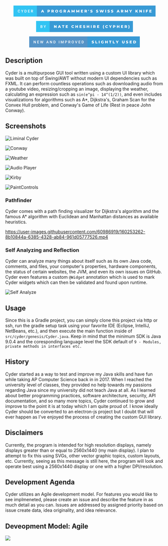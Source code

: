 <p align="center">
   <svg xmlns="http://www.w3.org/2000/svg" width="452.12" height="35" viewBox="0 0 452.12 35"><rect class="svg__rect" x="0" y="0" width="76.43" height="35" fill="#31C4F3"/><rect class="svg__rect" x="74.43" y="0" width="377.69" height="35" fill="#389AD5"/><path class="svg__text" d="M13.95 18.19L13.95 18.19L13.95 17.39Q13.95 16.19 14.38 15.27Q14.80 14.35 15.60 13.85Q16.40 13.35 17.45 13.35L17.45 13.35Q18.86 13.35 19.73 14.12Q20.59 14.89 20.73 16.29L20.73 16.29L19.25 16.29Q19.14 15.37 18.71 14.96Q18.28 14.55 17.45 14.55L17.45 14.55Q16.48 14.55 15.97 15.26Q15.45 15.96 15.44 17.33L15.44 17.33L15.44 18.09Q15.44 19.47 15.93 20.20Q16.43 20.92 17.38 20.92L17.38 20.92Q18.25 20.92 18.69 20.53Q19.13 20.14 19.25 19.22L19.25 19.22L20.73 19.22Q20.60 20.59 19.72 21.35Q18.84 22.12 17.38 22.12L17.38 22.12Q16.36 22.12 15.59 21.63Q14.81 21.15 14.39 20.26Q13.97 19.37 13.95 18.19ZM27.08 18.86L24.21 13.47L25.86 13.47L27.82 17.51L29.79 13.47L31.43 13.47L28.57 18.86L28.57 22L27.08 22L27.08 18.86ZM37.80 22L35.34 22L35.34 13.47L37.86 13.47Q38.99 13.47 39.87 13.97Q40.74 14.48 41.22 15.40Q41.70 16.33 41.70 17.52L41.70 17.52L41.70 17.95Q41.70 19.16 41.22 20.08Q40.74 21.00 39.84 21.50Q38.95 22 37.80 22L37.80 22ZM36.82 14.66L36.82 20.82L37.79 20.82Q38.96 20.82 39.58 20.09Q40.20 19.36 40.22 17.99L40.22 17.99L40.22 17.52Q40.22 16.13 39.61 15.40Q39.01 14.66 37.86 14.66L37.86 14.66L36.82 14.66ZM51.75 22L46.17 22L46.17 13.47L51.71 13.47L51.71 14.66L47.65 14.66L47.65 17.02L51.15 17.02L51.15 18.19L47.65 18.19L47.65 20.82L51.75 20.82L51.75 22ZM57.42 22L55.94 22L55.94 13.47L58.94 13.47Q60.42 13.47 61.22 14.13Q62.02 14.79 62.02 16.05L62.02 16.05Q62.02 16.90 61.61 17.48Q61.20 18.06 60.46 18.37L60.46 18.37L62.38 21.92L62.38 22L60.79 22L59.08 18.71L57.42 18.71L57.42 22ZM57.42 14.66L57.42 17.52L58.95 17.52Q59.70 17.52 60.12 17.15Q60.54 16.77 60.54 16.11L60.54 16.11Q60.54 15.43 60.15 15.05Q59.76 14.68 58.99 14.66L58.99 14.66L57.42 14.66Z" fill="#FFFFFF"/><path class="svg__text" d="M90.04 22L87.61 22L91.32 13.60L93.66 13.60L97.38 22L94.91 22L94.25 20.37L90.70 20.37L90.04 22ZM92.47 15.93L91.39 18.61L93.55 18.61L92.47 15.93ZM110.88 22L108.50 22L108.50 13.60L112.35 13.60Q113.49 13.60 114.33 13.98Q115.17 14.35 115.62 15.06Q116.08 15.76 116.08 16.71L116.08 16.71Q116.08 17.66 115.62 18.35Q115.17 19.05 114.33 19.42Q113.49 19.80 112.35 19.80L112.35 19.80L110.88 19.80L110.88 22ZM110.88 15.47L110.88 17.93L112.20 17.93Q112.93 17.93 113.31 17.61Q113.68 17.29 113.68 16.71L113.68 16.71Q113.68 16.12 113.31 15.80Q112.93 15.47 112.20 15.47L112.20 15.47L110.88 15.47ZM123.21 22L120.83 22L120.83 13.60L124.68 13.60Q125.82 13.60 126.66 13.98Q127.49 14.35 127.95 15.06Q128.41 15.76 128.41 16.71L128.41 16.71Q128.41 17.62 127.98 18.30Q127.55 18.98 126.76 19.36L126.76 19.36L128.57 22L126.03 22L124.51 19.77L123.21 19.77L123.21 22ZM123.21 15.47L123.21 17.93L124.53 17.93Q125.26 17.93 125.63 17.61Q126.01 17.29 126.01 16.71L126.01 16.71Q126.01 16.12 125.63 15.79Q125.26 15.47 124.53 15.47L124.53 15.47L123.21 15.47ZM132.77 17.80L132.77 17.80Q132.77 16.55 133.37 15.55Q133.98 14.56 135.04 14.00Q136.10 13.43 137.43 13.43L137.43 13.43Q138.76 13.43 139.83 14.00Q140.89 14.56 141.50 15.55Q142.10 16.55 142.10 17.80L142.10 17.80Q142.10 19.05 141.50 20.04Q140.89 21.04 139.83 21.60Q138.77 22.17 137.43 22.17L137.43 22.17Q136.10 22.17 135.04 21.60Q133.98 21.04 133.37 20.04Q132.77 19.05 132.77 17.80ZM135.16 17.80L135.16 17.80Q135.16 18.51 135.47 19.05Q135.77 19.60 136.28 19.90Q136.80 20.20 137.43 20.20L137.43 20.20Q138.07 20.20 138.59 19.90Q139.10 19.60 139.40 19.05Q139.70 18.51 139.70 17.80L139.70 17.80Q139.70 17.09 139.40 16.54Q139.10 16 138.59 15.70Q138.07 15.40 137.43 15.40L137.43 15.40Q136.79 15.40 136.28 15.70Q135.77 16 135.47 16.54Q135.16 17.09 135.16 17.80ZM146.40 17.80L146.40 17.80Q146.40 16.54 147.00 15.54Q147.60 14.55 148.67 13.99Q149.74 13.43 151.08 13.43L151.08 13.43Q152.26 13.43 153.19 13.83Q154.13 14.22 154.75 14.97L154.75 14.97L153.24 16.33Q152.40 15.40 151.22 15.40L151.22 15.40Q151.21 15.40 151.20 15.40L151.20 15.40Q150.12 15.40 149.46 16.06Q148.80 16.71 148.80 17.80L148.80 17.80Q148.80 18.50 149.10 19.04Q149.40 19.59 149.94 19.89Q150.48 20.20 151.18 20.20L151.18 20.20Q151.86 20.20 152.46 19.93L152.46 19.93L152.46 17.62L154.56 17.62L154.56 21.10Q153.84 21.61 152.90 21.89Q151.97 22.17 151.03 22.17L151.03 22.17Q149.71 22.17 148.66 21.61Q147.60 21.05 147.00 20.05Q146.40 19.06 146.40 17.80ZM161.93 22L159.55 22L159.55 13.60L163.40 13.60Q164.54 13.60 165.38 13.98Q166.21 14.35 166.67 15.06Q167.13 15.76 167.13 16.71L167.13 16.71Q167.13 17.62 166.70 18.30Q166.27 18.98 165.48 19.36L165.48 19.36L167.29 22L164.75 22L163.23 19.77L161.93 19.77L161.93 22ZM161.93 15.47L161.93 17.93L163.25 17.93Q163.98 17.93 164.35 17.61Q164.73 17.29 164.73 16.71L164.73 16.71Q164.73 16.12 164.35 15.79Q163.98 15.47 163.25 15.47L163.25 15.47L161.93 15.47ZM173.33 22L170.91 22L174.62 13.60L176.96 13.60L180.67 22L178.21 22L177.55 20.37L173.99 20.37L173.33 22ZM175.77 15.93L174.69 18.61L176.85 18.61L175.77 15.93ZM187.03 22L184.83 22L184.83 13.60L186.79 13.60L189.74 18.45L192.62 13.60L194.57 13.60L194.60 22L192.42 22L192.39 17.55L190.23 21.17L189.18 21.17L187.03 17.67L187.03 22ZM201.96 22L199.76 22L199.76 13.60L201.72 13.60L204.67 18.45L207.55 13.60L209.50 13.60L209.53 22L207.35 22L207.32 17.55L205.16 21.17L204.11 21.17L201.96 17.67L201.96 22ZM221.43 22L214.69 22L214.69 13.60L221.28 13.60L221.28 15.44L217.04 15.44L217.04 16.85L220.78 16.85L220.78 18.63L217.04 18.63L217.04 20.17L221.43 20.17L221.43 22ZM228.62 22L226.24 22L226.24 13.60L230.08 13.60Q231.22 13.60 232.06 13.98Q232.90 14.35 233.36 15.06Q233.81 15.76 233.81 16.71L233.81 16.71Q233.81 17.62 233.39 18.30Q232.96 18.98 232.17 19.36L232.17 19.36L233.98 22L231.43 22L229.91 19.77L228.62 19.77L228.62 22ZM228.62 15.47L228.62 17.93L229.93 17.93Q230.67 17.93 231.04 17.61Q231.41 17.29 231.41 16.71L231.41 16.71Q231.41 16.12 231.04 15.79Q230.67 15.47 229.93 15.47L229.93 15.47L228.62 15.47ZM238.40 17.10L238.25 13.60L240.18 13.60L240.02 17.10L238.40 17.10ZM244.40 21.24L244.40 21.24L245.18 19.49Q245.74 19.86 246.49 20.09Q247.23 20.32 247.95 20.32L247.95 20.32Q249.32 20.32 249.32 19.64L249.32 19.64Q249.32 19.28 248.93 19.11Q248.54 18.93 247.68 18.74L247.68 18.74Q246.73 18.53 246.09 18.30Q245.46 18.06 245.00 17.55Q244.55 17.03 244.55 16.16L244.55 16.16Q244.55 15.39 244.97 14.77Q245.39 14.15 246.22 13.79Q247.06 13.43 248.26 13.43L248.26 13.43Q249.09 13.43 249.89 13.62Q250.70 13.80 251.32 14.17L251.32 14.17L250.58 15.93Q249.38 15.28 248.25 15.28L248.25 15.28Q247.54 15.28 247.22 15.49Q246.90 15.70 246.90 16.04L246.90 16.04Q246.90 16.37 247.28 16.54Q247.66 16.71 248.51 16.89L248.51 16.89Q249.48 17.10 250.11 17.33Q250.74 17.56 251.20 18.07Q251.66 18.58 251.66 19.46L251.66 19.46Q251.66 20.21 251.24 20.83Q250.82 21.44 249.98 21.80Q249.14 22.17 247.94 22.17L247.94 22.17Q246.92 22.17 245.96 21.92Q245.00 21.67 244.40 21.24ZM262.62 21.24L262.62 21.24L263.40 19.49Q263.97 19.86 264.71 20.09Q265.45 20.32 266.17 20.32L266.17 20.32Q267.54 20.32 267.55 19.64L267.55 19.64Q267.55 19.28 267.16 19.11Q266.77 18.93 265.90 18.74L265.90 18.74Q264.95 18.53 264.31 18.30Q263.68 18.06 263.22 17.55Q262.77 17.03 262.77 16.16L262.77 16.16Q262.77 15.39 263.19 14.77Q263.61 14.15 264.44 13.79Q265.28 13.43 266.49 13.43L266.49 13.43Q267.31 13.43 268.12 13.62Q268.92 13.80 269.54 14.17L269.54 14.17L268.81 15.93Q267.60 15.28 266.47 15.28L266.47 15.28Q265.76 15.28 265.44 15.49Q265.12 15.70 265.12 16.04L265.12 16.04Q265.12 16.37 265.50 16.54Q265.89 16.71 266.74 16.89L266.74 16.89Q267.70 17.10 268.33 17.33Q268.96 17.56 269.42 18.07Q269.88 18.58 269.88 19.46L269.88 19.46Q269.88 20.21 269.46 20.83Q269.05 21.44 268.20 21.80Q267.36 22.17 266.16 22.17L266.16 22.17Q265.14 22.17 264.18 21.92Q263.22 21.67 262.62 21.24ZM276.54 22L273.82 13.60L276.26 13.60L277.95 18.96L279.73 13.60L281.91 13.60L283.61 19.01L285.37 13.60L287.64 13.60L284.91 22L282.37 22L280.76 16.89L279.08 22L276.54 22ZM294.53 22L292.15 22L292.15 13.60L294.53 13.60L294.53 22ZM299.12 21.24L299.12 21.24L299.90 19.49Q300.46 19.86 301.20 20.09Q301.95 20.32 302.67 20.32L302.67 20.32Q304.03 20.32 304.04 19.64L304.04 19.64Q304.04 19.28 303.65 19.11Q303.26 18.93 302.39 18.74L302.39 18.74Q301.44 18.53 300.81 18.30Q300.17 18.06 299.72 17.55Q299.26 17.03 299.26 16.16L299.26 16.16Q299.26 15.39 299.68 14.77Q300.10 14.15 300.94 13.79Q301.77 13.43 302.98 13.43L302.98 13.43Q303.80 13.43 304.61 13.62Q305.41 13.80 306.03 14.17L306.03 14.17L305.30 15.93Q304.10 15.28 302.97 15.28L302.97 15.28Q302.26 15.28 301.93 15.49Q301.61 15.70 301.61 16.04L301.61 16.04Q301.61 16.37 302.00 16.54Q302.38 16.71 303.23 16.89L303.23 16.89Q304.19 17.10 304.82 17.33Q305.45 17.56 305.91 18.07Q306.38 18.58 306.38 19.46L306.38 19.46Q306.38 20.21 305.96 20.83Q305.54 21.44 304.70 21.80Q303.86 22.17 302.66 22.17L302.66 22.17Q301.64 22.17 300.67 21.92Q299.71 21.67 299.12 21.24ZM310.37 21.24L310.37 21.24L311.15 19.49Q311.71 19.86 312.45 20.09Q313.20 20.32 313.92 20.32L313.92 20.32Q315.28 20.32 315.29 19.64L315.29 19.64Q315.29 19.28 314.90 19.11Q314.51 18.93 313.64 18.74L313.64 18.74Q312.69 18.53 312.06 18.30Q311.42 18.06 310.97 17.55Q310.51 17.03 310.51 16.16L310.51 16.16Q310.51 15.39 310.93 14.77Q311.35 14.15 312.19 13.79Q313.02 13.43 314.23 13.43L314.23 13.43Q315.05 13.43 315.86 13.62Q316.66 13.80 317.28 14.17L317.28 14.17L316.55 15.93Q315.35 15.28 314.22 15.28L314.22 15.28Q313.51 15.28 313.18 15.49Q312.86 15.70 312.86 16.04L312.86 16.04Q312.86 16.37 313.25 16.54Q313.63 16.71 314.48 16.89L314.48 16.89Q315.44 17.10 316.07 17.33Q316.70 17.56 317.16 18.07Q317.63 18.58 317.63 19.46L317.63 19.46Q317.63 20.21 317.21 20.83Q316.79 21.44 315.95 21.80Q315.11 22.17 313.91 22.17L313.91 22.17Q312.89 22.17 311.92 21.92Q310.96 21.67 310.37 21.24ZM330.59 22L328.17 22L331.88 13.60L334.22 13.60L337.93 22L335.47 22L334.81 20.37L331.25 20.37L330.59 22ZM333.03 15.93L331.95 18.61L334.11 18.61L333.03 15.93ZM344.47 22L342.09 22L342.09 13.60L345.93 13.60Q347.07 13.60 347.91 13.98Q348.75 14.35 349.21 15.06Q349.66 15.76 349.66 16.71L349.66 16.71Q349.66 17.62 349.24 18.30Q348.81 18.98 348.02 19.36L348.02 19.36L349.83 22L347.29 22L345.76 19.77L344.47 19.77L344.47 22ZM344.47 15.47L344.47 17.93L345.79 17.93Q346.52 17.93 346.89 17.61Q347.26 17.29 347.26 16.71L347.26 16.71Q347.26 16.12 346.89 15.79Q346.52 15.47 345.79 15.47L345.79 15.47L344.47 15.47ZM356.65 22L354.45 22L354.45 13.60L356.41 13.60L359.36 18.45L362.24 13.60L364.20 13.60L364.22 22L362.04 22L362.02 17.55L359.85 21.17L358.80 21.17L356.65 17.67L356.65 22ZM371.51 18.95L368.30 13.60L370.81 13.60L372.80 16.94L374.80 13.60L377.10 13.60L373.88 18.99L373.88 22L371.51 22L371.51 18.95ZM390.51 22L388.16 22L388.16 13.60L390.51 13.60L390.51 17.09L393.76 13.60L396.38 13.60L392.95 17.32L396.56 22L393.80 22L391.40 18.95L390.51 19.90L390.51 22ZM403.00 22L400.66 22L400.66 13.60L402.62 13.60L406.33 18.07L406.33 13.60L408.66 13.60L408.66 22L406.71 22L403.00 17.52L403.00 22ZM416.20 22L413.82 22L413.82 13.60L416.20 13.60L416.20 22ZM423.75 22L421.37 22L421.37 13.60L427.96 13.60L427.96 15.44L423.75 15.44L423.75 17.28L427.46 17.28L427.46 19.12L423.75 19.12L423.75 22ZM439.30 22L432.56 22L432.56 13.60L439.15 13.60L439.15 15.44L434.91 15.44L434.91 16.85L438.65 16.85L438.65 18.63L434.91 18.63L434.91 20.17L439.30 20.17L439.30 22Z" fill="#FFFFFF" x="87.43"/></svg>
</p>

<p align="center">
<svg xmlns="http://www.w3.org/2000/svg" width="308.83" height="35" viewBox="0 0 308.83 35"><rect class="svg__rect" x="0" y="0" width="44.94" height="35" fill="#31C4F3"/><rect class="svg__rect" x="42.94" y="0" width="265.89" height="35" fill="#389AD5"/><path class="svg__text" d="M17.33 22L14.22 22L14.22 13.47L17.14 13.47Q18.59 13.47 19.34 14.05Q20.10 14.63 20.10 15.78L20.10 15.78Q20.10 16.36 19.78 16.83Q19.47 17.30 18.86 17.56L18.86 17.56Q19.55 17.75 19.93 18.26Q20.31 18.78 20.31 19.51L20.31 19.51Q20.31 20.71 19.53 21.36Q18.76 22 17.33 22L17.33 22ZM15.70 18.15L15.70 20.82L17.35 20.82Q18.04 20.82 18.44 20.47Q18.83 20.13 18.83 19.51L18.83 19.51Q18.83 18.18 17.47 18.15L17.47 18.15L15.70 18.15ZM15.70 14.66L15.70 17.06L17.15 17.06Q17.84 17.06 18.23 16.75Q18.62 16.43 18.62 15.86L18.62 15.86Q18.62 15.23 18.26 14.95Q17.90 14.66 17.14 14.66L17.14 14.66L15.70 14.66ZM26.81 18.86L23.95 13.47L25.60 13.47L27.56 17.51L29.52 13.47L31.16 13.47L28.30 18.86L28.30 22L26.81 22L26.81 18.86Z" fill="#FFFFFF"/><path class="svg__text" d="M59.46 22L57.13 22L57.13 13.60L59.08 13.60L62.79 18.07L62.79 13.60L65.12 13.60L65.12 22L63.17 22L59.46 17.52L59.46 22ZM71.70 22L69.27 22L72.98 13.60L75.33 13.60L79.04 22L76.58 22L75.91 20.37L72.36 20.37L71.70 22ZM74.14 15.93L73.05 18.61L75.22 18.61L74.14 15.93ZM84.99 15.48L82.41 15.48L82.41 13.60L89.93 13.60L89.93 15.48L87.36 15.48L87.36 22L84.99 22L84.99 15.48ZM101.04 22L94.30 22L94.30 13.60L100.89 13.60L100.89 15.44L96.66 15.44L96.66 16.85L100.39 16.85L100.39 18.63L96.66 18.63L96.66 20.17L101.04 20.17L101.04 22ZM112.39 17.80L112.39 17.80Q112.39 16.54 112.99 15.54Q113.59 14.55 114.64 13.99Q115.69 13.43 117.01 13.43L117.01 13.43Q118.16 13.43 119.09 13.84Q120.01 14.25 120.63 15.02L120.63 15.02L119.11 16.39Q118.30 15.40 117.13 15.40L117.13 15.40Q116.45 15.40 115.91 15.70Q115.38 16 115.09 16.54Q114.79 17.09 114.79 17.80L114.79 17.80Q114.79 18.51 115.09 19.05Q115.38 19.60 115.91 19.90Q116.45 20.20 117.13 20.20L117.13 20.20Q118.30 20.20 119.11 19.22L119.11 19.22L120.63 20.58Q120.02 21.35 119.09 21.76Q118.16 22.17 117.01 22.17L117.01 22.17Q115.69 22.17 114.64 21.61Q113.59 21.05 112.99 20.05Q112.39 19.06 112.39 17.80ZM127.54 22L125.16 22L125.16 13.60L127.54 13.60L127.54 16.76L130.78 16.76L130.78 13.60L133.15 13.60L133.15 22L130.78 22L130.78 18.72L127.54 18.72L127.54 22ZM145.06 22L138.32 22L138.32 13.60L144.91 13.60L144.91 15.44L140.67 15.44L140.67 16.85L144.40 16.85L144.40 18.63L140.67 18.63L140.67 20.17L145.06 20.17L145.06 22ZM149.28 21.24L149.28 21.24L150.06 19.49Q150.62 19.86 151.36 20.09Q152.11 20.32 152.83 20.32L152.83 20.32Q154.19 20.32 154.20 19.64L154.20 19.64Q154.20 19.28 153.81 19.11Q153.42 18.93 152.55 18.74L152.55 18.74Q151.60 18.53 150.97 18.30Q150.33 18.06 149.88 17.55Q149.42 17.03 149.42 16.16L149.42 16.16Q149.42 15.39 149.84 14.77Q150.26 14.15 151.10 13.79Q151.93 13.43 153.14 13.43L153.14 13.43Q153.97 13.43 154.77 13.62Q155.58 13.80 156.19 14.17L156.19 14.17L155.46 15.93Q154.26 15.28 153.13 15.28L153.13 15.28Q152.42 15.28 152.10 15.49Q151.77 15.70 151.77 16.04L151.77 16.04Q151.77 16.37 152.16 16.54Q152.54 16.71 153.39 16.89L153.39 16.89Q154.35 17.10 154.98 17.33Q155.61 17.56 156.08 18.07Q156.54 18.58 156.54 19.46L156.54 19.46Q156.54 20.21 156.12 20.83Q155.70 21.44 154.86 21.80Q154.02 22.17 152.82 22.17L152.82 22.17Q151.80 22.17 150.84 21.92Q149.88 21.67 149.28 21.24ZM163.49 22L161.11 22L161.11 13.60L163.49 13.60L163.49 16.76L166.73 16.76L166.73 13.60L169.11 13.60L169.11 22L166.73 22L166.73 18.72L163.49 18.72L163.49 22ZM176.65 22L174.27 22L174.27 13.60L176.65 13.60L176.65 22ZM184.20 22L181.82 22L181.82 13.60L185.66 13.60Q186.81 13.60 187.65 13.98Q188.48 14.35 188.94 15.06Q189.40 15.76 189.40 16.71L189.40 16.71Q189.40 17.62 188.97 18.30Q188.54 18.98 187.75 19.36L187.75 19.36L189.56 22L187.02 22L185.50 19.77L184.20 19.77L184.20 22ZM184.20 15.47L184.20 17.93L185.52 17.93Q186.25 17.93 186.62 17.61Q187.00 17.29 187.00 16.71L187.00 16.71Q187.00 16.12 186.62 15.79Q186.25 15.47 185.52 15.47L185.52 15.47L184.20 15.47ZM200.93 22L194.18 22L194.18 13.60L200.78 13.60L200.78 15.44L196.54 15.44L196.54 16.85L200.27 16.85L200.27 18.63L196.54 18.63L196.54 20.17L200.93 20.17L200.93 22ZM212.59 18.71L212.59 18.71Q212.59 17.07 212.99 15.62Q213.39 14.18 214.14 13.09L214.14 13.09L216.32 13.09Q215.54 14.48 215.18 15.84Q214.82 17.20 214.82 18.71L214.82 18.71Q214.82 20.22 215.18 21.59Q215.54 22.95 216.32 24.33L216.32 24.33L214.14 24.33Q213.39 23.25 212.99 21.80Q212.59 20.35 212.59 18.71ZM220.19 17.80L220.19 17.80Q220.19 16.54 220.79 15.54Q221.38 14.55 222.44 13.99Q223.49 13.43 224.81 13.43L224.81 13.43Q225.96 13.43 226.88 13.84Q227.81 14.25 228.42 15.02L228.42 15.02L226.91 16.39Q226.09 15.40 224.93 15.40L224.93 15.40Q224.24 15.40 223.71 15.70Q223.18 16 222.88 16.54Q222.58 17.09 222.58 17.80L222.58 17.80Q222.58 18.51 222.88 19.05Q223.18 19.60 223.71 19.90Q224.24 20.20 224.93 20.20L224.93 20.20Q226.09 20.20 226.91 19.22L226.91 19.22L228.42 20.58Q227.81 21.35 226.89 21.76Q225.96 22.17 224.81 22.17L224.81 22.17Q223.49 22.17 222.44 21.61Q221.38 21.05 220.79 20.05Q220.19 19.06 220.19 17.80ZM235.08 18.95L231.88 13.60L234.39 13.60L236.38 16.94L238.37 13.60L240.67 13.60L237.46 18.99L237.46 22L235.08 22L235.08 18.95ZM247.14 22L244.76 22L244.76 13.60L248.60 13.60Q249.74 13.60 250.58 13.98Q251.42 14.35 251.88 15.06Q252.33 15.76 252.33 16.71L252.33 16.71Q252.33 17.66 251.88 18.35Q251.42 19.05 250.58 19.42Q249.74 19.80 248.60 19.80L248.60 19.80L247.14 19.80L247.14 22ZM247.14 15.47L247.14 17.93L248.45 17.93Q249.19 17.93 249.56 17.61Q249.93 17.29 249.93 16.71L249.93 16.71Q249.93 16.12 249.56 15.80Q249.19 15.47 248.45 15.47L248.45 15.47L247.14 15.47ZM259.46 22L257.08 22L257.08 13.60L259.46 13.60L259.46 16.76L262.70 16.76L262.70 13.60L265.08 13.60L265.08 22L262.70 22L262.70 18.72L259.46 18.72L259.46 22ZM276.98 22L270.24 22L270.24 13.60L276.83 13.60L276.83 15.44L272.59 15.44L272.59 16.85L276.33 16.85L276.33 18.63L272.59 18.63L272.59 20.17L276.98 20.17L276.98 22ZM284.17 22L281.79 22L281.79 13.60L285.63 13.60Q286.77 13.60 287.61 13.98Q288.45 14.35 288.91 15.06Q289.36 15.76 289.36 16.71L289.36 16.71Q289.36 17.62 288.94 18.30Q288.51 18.98 287.72 19.36L287.72 19.36L289.53 22L286.99 22L285.46 19.77L284.17 19.77L284.17 22ZM284.17 15.47L284.17 17.93L285.49 17.93Q286.22 17.93 286.59 17.61Q286.96 17.29 286.96 16.71L286.96 16.71Q286.96 16.12 286.59 15.79Q286.22 15.47 285.49 15.47L285.49 15.47L284.17 15.47ZM295.48 24.33L293.29 24.33Q294.07 22.94 294.43 21.58Q294.79 20.22 294.79 18.71L294.79 18.71Q294.79 17.20 294.43 15.84Q294.07 14.48 293.29 13.09L293.29 13.09L295.48 13.09Q296.22 14.17 296.62 15.62Q297.02 17.07 297.02 18.71L297.02 18.71Q297.02 20.36 296.62 21.80Q296.22 23.25 295.48 24.33L295.48 24.33Z" fill="#FFFFFF" x="55.94"/></svg>
</p>

<p align="center">
<svg xmlns="http://www.w3.org/2000/svg" width="352.38" height="35" viewBox="0 0 352.38 35"><rect class="svg__rect" x="0" y="0" width="187.25" height="35" fill="#5593C7"/><rect class="svg__rect" x="185.25" y="0" width="167.13000000000002" height="35" fill="#389AD5"/><path class="svg__text" d="M15.70 22L14.22 22L14.22 13.47L15.70 13.47L19.51 19.54L19.51 13.47L20.98 13.47L20.98 22L19.50 22L15.70 15.95L15.70 22ZM31.30 22L25.73 22L25.73 13.47L31.26 13.47L31.26 14.66L27.21 14.66L27.21 17.02L30.71 17.02L30.71 18.19L27.21 18.19L27.21 20.82L31.30 20.82L31.30 22ZM36.88 22L34.91 13.47L36.38 13.47L37.71 19.88L39.34 13.47L40.58 13.47L42.19 19.89L43.50 13.47L44.97 13.47L43.00 22L41.59 22L39.96 15.77L38.31 22L36.88 22ZM55.80 22L54.26 22L57.48 13.47L58.81 13.47L62.04 22L60.49 22L59.80 20.01L56.49 20.01L55.80 22ZM58.14 15.28L56.91 18.82L59.38 18.82L58.14 15.28ZM67.48 22L66.00 22L66.00 13.47L67.48 13.47L71.29 19.54L71.29 13.47L72.76 13.47L72.76 22L71.28 22L67.48 15.95L67.48 22ZM79.96 22L77.50 22L77.50 13.47L80.02 13.47Q81.15 13.47 82.03 13.97Q82.91 14.48 83.39 15.40Q83.87 16.33 83.87 17.52L83.87 17.52L83.87 17.95Q83.87 19.16 83.38 20.08Q82.90 21.00 82.01 21.50Q81.11 22 79.96 22L79.96 22ZM78.99 14.66L78.99 20.82L79.95 20.82Q81.12 20.82 81.74 20.09Q82.37 19.36 82.38 17.99L82.38 17.99L82.38 17.52Q82.38 16.13 81.78 15.40Q81.17 14.66 80.02 14.66L80.02 14.66L78.99 14.66ZM95.87 22L94.40 22L94.40 13.47L95.87 13.47L95.87 22ZM102.16 22L100.68 22L100.68 13.47L102.61 13.47L105.07 20.01L107.52 13.47L109.44 13.47L109.44 22L107.96 22L107.96 19.19L108.11 15.43L105.59 22L104.53 22L102.01 15.43L102.16 19.19L102.16 22ZM115.66 22L114.18 22L114.18 13.47L117.44 13.47Q118.87 13.47 119.71 14.21Q120.55 14.96 120.55 16.18L120.55 16.18Q120.55 17.44 119.73 18.13Q118.91 18.83 117.42 18.83L117.42 18.83L115.66 18.83L115.66 22ZM115.66 14.66L115.66 17.64L117.44 17.64Q118.23 17.64 118.65 17.27Q119.06 16.90 119.06 16.19L119.06 16.19Q119.06 15.50 118.64 15.09Q118.22 14.68 117.48 14.66L117.48 14.66L115.66 14.66ZM126.32 22L124.84 22L124.84 13.47L127.84 13.47Q129.31 13.47 130.12 14.13Q130.92 14.79 130.92 16.05L130.92 16.05Q130.92 16.90 130.51 17.48Q130.09 18.06 129.35 18.37L129.35 18.37L131.27 21.92L131.27 22L129.68 22L127.97 18.71L126.32 18.71L126.32 22ZM126.32 14.66L126.32 17.52L127.84 17.52Q128.59 17.52 129.01 17.15Q129.44 16.77 129.44 16.11L129.44 16.11Q129.44 15.43 129.05 15.05Q128.66 14.68 127.88 14.66L127.88 14.66L126.32 14.66ZM135.04 18.00L135.04 18.00L135.04 17.52Q135.04 16.28 135.49 15.32Q135.93 14.37 136.73 13.86Q137.54 13.35 138.58 13.35Q139.63 13.35 140.43 13.85Q141.24 14.35 141.68 15.29Q142.12 16.23 142.12 17.48L142.12 17.48L142.12 17.96Q142.12 19.21 141.69 20.16Q141.25 21.10 140.45 21.61Q139.64 22.12 138.59 22.12L138.59 22.12Q137.56 22.12 136.75 21.61Q135.93 21.10 135.49 20.17Q135.05 19.23 135.04 18.00ZM136.53 17.46L136.53 17.96Q136.53 19.36 137.07 20.13Q137.62 20.90 138.59 20.90L138.59 20.90Q139.58 20.90 140.11 20.15Q140.64 19.40 140.64 17.96L140.64 17.96L140.64 17.51Q140.64 16.09 140.10 15.34Q139.57 14.58 138.58 14.58L138.58 14.58Q137.62 14.58 137.08 15.33Q136.54 16.09 136.53 17.46L136.53 17.46ZM148.88 22L145.82 13.47L147.45 13.47L149.59 20.14L151.76 13.47L153.39 13.47L150.32 22L148.88 22ZM162.92 22L157.34 22L157.34 13.47L162.88 13.47L162.88 14.66L158.82 14.66L158.82 17.02L162.32 17.02L162.32 18.19L158.82 18.19L158.82 20.82L162.92 20.82L162.92 22ZM169.57 22L167.11 22L167.11 13.47L169.63 13.47Q170.76 13.47 171.64 13.97Q172.51 14.48 172.99 15.40Q173.47 16.33 173.47 17.52L173.47 17.52L173.47 17.95Q173.47 19.16 172.99 20.08Q172.51 21.00 171.61 21.50Q170.72 22 169.57 22L169.57 22ZM168.59 14.66L168.59 20.82L169.56 20.82Q170.73 20.82 171.35 20.09Q171.97 19.36 171.99 17.99L171.99 17.99L171.99 17.52Q171.99 16.13 171.38 15.40Q170.78 14.66 169.63 14.66L169.63 14.66L168.59 14.66Z" fill="#FFFFFF"/><path class="svg__text" d="M198.85 21.24L198.85 21.24L199.63 19.49Q200.19 19.86 200.94 20.09Q201.68 20.32 202.40 20.32L202.40 20.32Q203.77 20.32 203.77 19.64L203.77 19.64Q203.77 19.28 203.38 19.11Q202.99 18.93 202.13 18.74L202.13 18.74Q201.18 18.53 200.54 18.30Q199.91 18.06 199.45 17.55Q199.00 17.03 199.00 16.16L199.00 16.16Q199.00 15.39 199.42 14.77Q199.84 14.15 200.67 13.79Q201.51 13.43 202.71 13.43L202.71 13.43Q203.54 13.43 204.35 13.62Q205.15 13.80 205.77 14.17L205.77 14.17L205.03 15.93Q203.83 15.28 202.70 15.28L202.70 15.28Q201.99 15.28 201.67 15.49Q201.35 15.70 201.35 16.04L201.35 16.04Q201.35 16.37 201.73 16.54Q202.12 16.71 202.97 16.89L202.97 16.89Q203.93 17.10 204.56 17.33Q205.19 17.56 205.65 18.07Q206.11 18.58 206.11 19.46L206.11 19.46Q206.11 20.21 205.69 20.83Q205.27 21.44 204.43 21.80Q203.59 22.17 202.39 22.17L202.39 22.17Q201.37 22.17 200.41 21.92Q199.45 21.67 198.85 21.24ZM217.07 22L210.69 22L210.69 13.60L213.07 13.60L213.07 20.11L217.07 20.11L217.07 22ZM223.87 22L221.49 22L221.49 13.60L223.87 13.60L223.87 22ZM228.62 17.80L228.62 17.80Q228.62 16.54 229.22 15.54Q229.81 14.55 230.88 13.99Q231.95 13.43 233.29 13.43L233.29 13.43Q234.47 13.43 235.41 13.83Q236.35 14.22 236.97 14.97L236.97 14.97L235.46 16.33Q234.61 15.40 233.43 15.40L233.43 15.40Q233.42 15.40 233.42 15.40L233.42 15.40Q232.34 15.40 231.68 16.06Q231.01 16.71 231.01 17.80L231.01 17.80Q231.01 18.50 231.32 19.04Q231.62 19.59 232.16 19.89Q232.70 20.20 233.39 20.20L233.39 20.20Q234.08 20.20 234.68 19.93L234.68 19.93L234.68 17.62L236.77 17.62L236.77 21.10Q236.05 21.61 235.12 21.89Q234.18 22.17 233.25 22.17L233.25 22.17Q231.93 22.17 230.87 21.61Q229.81 21.05 229.22 20.05Q228.62 19.06 228.62 17.80ZM244.14 22L241.77 22L241.77 13.60L244.14 13.60L244.14 16.76L247.39 16.76L247.39 13.60L249.76 13.60L249.76 22L247.39 22L247.39 18.72L244.14 18.72L244.14 22ZM256.71 15.48L254.13 15.48L254.13 13.60L261.65 13.60L261.65 15.48L259.09 15.48L259.09 22L256.71 22L256.71 15.48ZM272.41 22L266.02 22L266.02 13.60L268.40 13.60L268.40 20.11L272.41 20.11L272.41 22ZM278.96 18.95L275.75 13.60L278.26 13.60L280.25 16.94L282.24 13.60L284.55 13.60L281.33 18.99L281.33 22L278.96 22L278.96 18.95ZM295.53 18.26L295.53 18.26L295.53 13.60L297.91 13.60L297.91 18.19Q297.91 20.20 299.50 20.20L299.50 20.20Q301.09 20.20 301.09 18.19L301.09 18.19L301.09 13.60L303.43 13.60L303.43 18.26Q303.43 20.13 302.39 21.15Q301.35 22.17 299.48 22.17L299.48 22.17Q297.61 22.17 296.57 21.15Q295.53 20.13 295.53 18.26ZM307.93 21.24L307.93 21.24L308.71 19.49Q309.27 19.86 310.02 20.09Q310.76 20.32 311.48 20.32L311.48 20.32Q312.85 20.32 312.85 19.64L312.85 19.64Q312.85 19.28 312.46 19.11Q312.07 18.93 311.21 18.74L311.21 18.74Q310.26 18.53 309.62 18.30Q308.98 18.06 308.53 17.55Q308.08 17.03 308.08 16.16L308.08 16.16Q308.08 15.39 308.50 14.77Q308.91 14.15 309.75 13.79Q310.58 13.43 311.79 13.43L311.79 13.43Q312.62 13.43 313.42 13.62Q314.23 13.80 314.84 14.17L314.84 14.17L314.11 15.93Q312.91 15.28 311.78 15.28L311.78 15.28Q311.07 15.28 310.75 15.49Q310.43 15.70 310.43 16.04L310.43 16.04Q310.43 16.37 310.81 16.54Q311.19 16.71 312.04 16.89L312.04 16.89Q313.00 17.10 313.63 17.33Q314.26 17.56 314.73 18.07Q315.19 18.58 315.19 19.46L315.19 19.46Q315.19 20.21 314.77 20.83Q314.35 21.44 313.51 21.80Q312.67 22.17 311.47 22.17L311.47 22.17Q310.45 22.17 309.49 21.92Q308.53 21.67 307.93 21.24ZM326.51 22L319.77 22L319.77 13.60L326.36 13.60L326.36 15.44L322.12 15.44L322.12 16.85L325.85 16.85L325.85 18.63L322.12 18.63L322.12 20.17L326.51 20.17L326.51 22ZM335.29 22L331.31 22L331.31 13.60L335.29 13.60Q336.67 13.60 337.74 14.12Q338.80 14.63 339.39 15.58Q339.98 16.53 339.98 17.80L339.98 17.80Q339.98 19.07 339.39 20.02Q338.80 20.97 337.74 21.48Q336.67 22 335.29 22L335.29 22ZM333.69 15.50L333.69 20.10L335.19 20.10Q336.27 20.10 336.93 19.49Q337.58 18.88 337.58 17.80L337.58 17.80Q337.58 16.72 336.93 16.11Q336.27 15.50 335.19 15.50L335.19 15.50L333.69 15.50Z" fill="#FFFFFF" x="198.25"/></svg>
</p>

## Description

Cyder is a multipurpose GUI tool written using a custom UI library 
which was built on top of Swing/AWT without modern UI dependencies such as FXML.
It can perform countless operations such as downloading audio from a
youtube video, resizing/cropping an image, displaying the weather, 
calculating an expression such as `sin(e^pi - 14^(1/2))`, and even includes
visualizations for algorithms such as A*, Dijkstra's, Graham Scan for 
the Convex Hull problem, and Conway's Game of Life (Rest in peace John Conway).

## Screenshots

![Liminal Cyder](https://user-images.githubusercontent.com/60986919/160317185-836111d3-172b-4399-8196-4449a9d355e6.png)

![Conway](https://user-images.githubusercontent.com/60986919/160317204-c29f04ae-2e7b-4d32-8524-99ccf30a86fe.png)

![Weather](https://user-images.githubusercontent.com/60986919/156911464-73221df7-68fa-4ce3-8211-555ddc9c0ac2.png)

![Audio Player](https://user-images.githubusercontent.com/60986919/156904205-39fb8218-412e-4a20-9a27-7d2d7bc39902.png)

![Kirby](https://user-images.githubusercontent.com/60986919/158036314-055f87d4-b21c-4eec-a92c-d65561c75483.png)

![PaintControls](https://user-images.githubusercontent.com/60986919/158036316-0abe20d4-3414-40e9-8da5-5ec83430d54d.png)

### Pathfinder

Cyder comes with a path finding visualizer for Dijkstra's algorithm
and the famous A* algorithm with Euclidean and Manhattan distances
as available heuristics.

https://user-images.githubusercontent.com/60986919/160253262-8b10844a-6385-4328-ab84-961d05777526.mp4

### Self Analyzing and Reflection

Cyder can analyze many things about itself 
such as its own Java code, comments, and files, 
your computer's properties, hardware components, 
the status of certain websites, the JVM, and even 
its own issues on GitHub. Cyder even features a custom 
`@Widget` annotation which is used to mark Cyder widgets which
can then be validated and found upon runtime.

![Self Analyze](https://user-images.githubusercontent.com/60986919/160317468-6df0680f-8d49-413b-a09e-43d38839d441.png)

## Usage

Since this is a Gradle project, you can simply clone this project 
via http or ssh, run the gradle setup task using your favorite IDE
(Eclipse, IntelliJ, NetBeans, etc.), and then execute the main function
inside of `src/cyder/genesis/Cyder.java`. Keep in mind that the minimum
SDK is Java 9.0.4 and the coresponding language level the SDK
default of `9 - Modules, private methods in interfaces etc.`

## History

Cyder started as a way to test and improve my Java skills and have fun
while taking AP Computer Science back in in 2017. When I reached the
university level of classes, they provided no help towards my passions
regarding Java since my university did not teach Java at all. As I learned
about better programming practices, software architecture, security, API
documentation, and so many more topics, Cyder continued to grow and improve
to the point it is at today which I am quite proud of. I know ideally Cyder
should be converted to an electron-js project but I doubt that will
ever happen as I've enjoyed the process of creating the custom GUI library.

## Disclaimers

Currently, the program is intended for high resolution displays,
namely displays greater than or equal to 2560x1440 (my main display).
I plan to attempt to fix this using SVGs, other vector graphic topics,
custom layouts, etc. Currently, seeing as this message is still here, 
the program will look and operate best using a 2560x1440 display 
or one with a higher DPI/resolution.

## Development Agenda

Cyder utilizes an Agile development model. For features you would like
to see implmeneted, please create an issue and describe the
feature in as much detail as you can. Issues are addressed by 
assigned priority based on issue create data, idea originality, 
and idea relevance.

## Deveopment Model: Agile
<img src="https://i.imgur.com/VKeVG4F.png" data-canonical-src="https://i.imgur.com/VKeVG4F.png"/>
